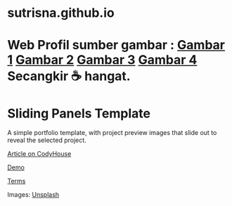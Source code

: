 # sutrisna.github.io
Web Profil
sumber gambar :
[Gambar 1](https://www.google.co.id/url?sa=i&rct=j&q=&esrc=s&source=images&cd=&cad=rja&uact=8&ved=0ahUKEwjF9O-vq9_LAhUMVI4KHftGACwQjRwIAw&url=http%3A%2F%2Fv3wall.com%2Fen%2Fhtml%2Fpic_down%2F1680_1050%2Fpic_down_54464_1680_1050.html&psig=AFQjCNH3OcZPHu43NIRAZAaSeUOlfy09Ng&ust=1459115613490797)
[Gambar 2](https://www.google.co.id/imgres?imgurl=http://img13.deviantart.net/bf60/i/2013/296/e/c/ios_7_green_nebula_wallpaper_for_desktop_by_t0j-d6rkvp1.png&imgrefurl=http://t0j.deviantart.com/art/iOS-7-Green-Nebula-Wallpaper-for-Desktop-409120885&h=576&w=1024&tbnid=2r6S3atkUOiy7M:&docid=mzjI-GQEh3-xuM&ei=DwT3Vp_tPIWMuATv96KICA&tbm=isch&ved=0ahUKEwjfsPTNqt_LAhUFBo4KHe-7CIEQMwgcKAEwAQ)
[Gambar 3](https://www.google.co.id/imgres?imgurl=http://media.idownloadblog.com/wp-content/uploads/2014/09/Delphox-Designs-iOS-8-Desktop-Wallpaper-6.jpg&imgrefurl=http://www.idownloadblog.com/2014/09/10/new-ios-8-wallpapers/&h=1080&w=1920&tbnid=2Ee0x2jSqjCvYM:&docid=JjVUTIDMUTKihM&ei=DwT3Vp_tPIWMuATv96KICA&tbm=isch&ved=0ahUKEwjfsPTNqt_LAhUFBo4KHe-7CIEQMwghKAYwBg)
[Gambar 4](https://www.google.co.id/imgres?imgurl=http://freewallpaperdownloads.net/wp-content/uploads/2015/08/ios-8-hd-wallpaper-for-pc.jpg&imgrefurl=http://freewallpaperdownloads.net/ios-8-hd-wallpaper-for-pc/&h=945&w=1680&tbnid=aNisKVIqC6WcfM:&docid=r5Z-bw_YJ_z43M&ei=DwT3Vp_tPIWMuATv96KICA&tbm=isch&ved=0ahUKEwjfsPTNqt_LAhUFBo4KHe-7CIEQMwhPKCowKg)
Secangkir :coffee: hangat.
=========

Sliding Panels Template
=========

A simple portfolio template, with project preview images that slide out to reveal the selected project.

[Article on CodyHouse](http://codyhouse.co/gem/sliding-panels-template/)

[Demo](https://codyhouse.co/demo/sliding-panels-template/index.html)
 
[Terms](http://codyhouse.co/terms/)

Images: [Unsplash](https://unsplash.com/)
